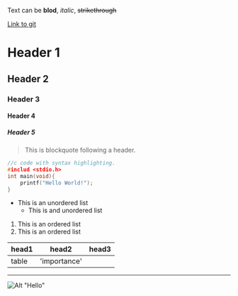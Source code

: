 Text can be **blod**, _italic_, ~~strikethrough~~

[Link to git](http://github.com)

# Header 1
## Header 2
### Header 3
#### Header 4
##### Header 5

> This is blockquote following a header.


```c
//c code with syntax highlighting.
#includ <stdio.h>
int main(void){
	printf("Hello World!");
}
```

* This is an unordered list
	* This is and unordered list


1. This is an ordered list
2. This is an ordered list


|head1	|head2	 	 |head3	 |
|:------|------------|-------|
|table	|'importance'|		 |


***
![Alt "Hello"](http://guides.github.com/activities/hello-world/branching.png)

